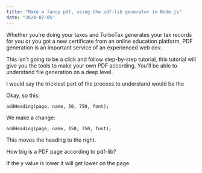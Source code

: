 ```yaml
---
title: "Make a fancy pdf, using the pdf-lib generator in Node.js"
date: "2024-07-05"
---
```


Whether you're doing your taxes and TurboTax generates your tax records for you or you got a new certificate from an online education platform, PDF generation is an important service of an experienced web dev.

This isn't going to be a click and follow step-by-step tutorial, this tutorial will give you the tools to make your own PDF according. You'll be able to understand file generation on a deep level.

I would say the trickiest part of the process to understand would be the

Okay, so this:

```
addHeading(page, name, 50, 750, font);
```

We make a change:

```
addHeading(page, name, 150, 750, font);
```

This moves the heading to the right.

How big is a PDF page according to pdf-lib?

If the y value is lower it will get lower on the page.
